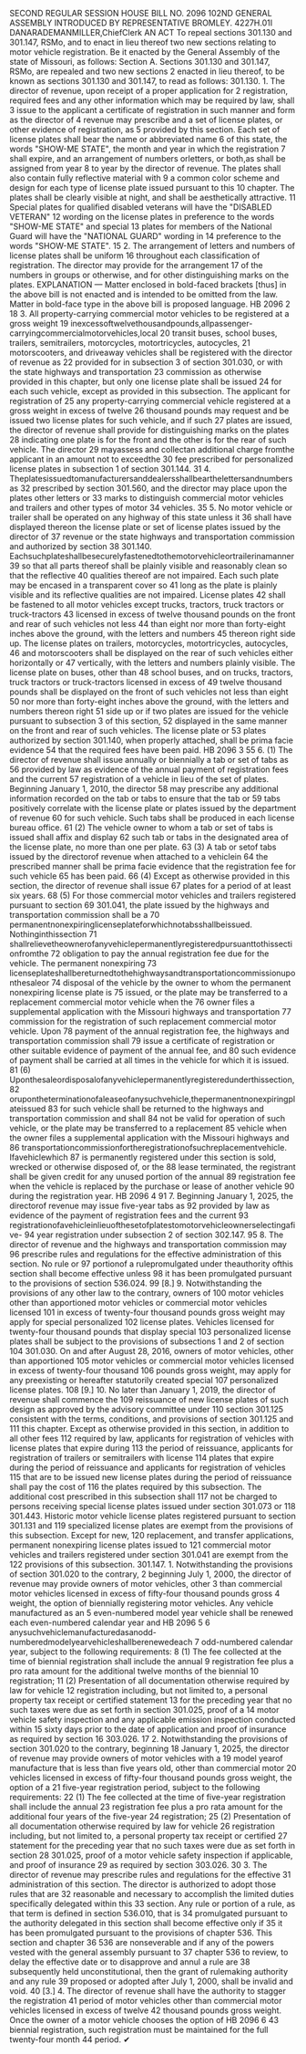 SECOND REGULAR SESSION
HOUSE BILL NO. 2096
102ND GENERAL ASSEMBLY
INTRODUCED BY REPRESENTATIVE BROMLEY.
4227H.01I DANARADEMANMILLER,ChiefClerk
AN ACT
To repeal sections 301.130 and 301.147, RSMo, and to enact in lieu thereof two new sections
relating to motor vehicle registration.
Be it enacted by the General Assembly of the state of Missouri, as follows:
Section A. Sections 301.130 and 301.147, RSMo, are repealed and two new sections
2 enacted in lieu thereof, to be known as sections 301.130 and 301.147, to read as follows:
301.130. 1. The director of revenue, upon receipt of a proper application for
2 registration, required fees and any other information which may be required by law, shall
3 issue to the applicant a certificate of registration in such manner and form as the director of
4 revenue may prescribe and a set of license plates, or other evidence of registration, as
5 provided by this section. Each set of license plates shall bear the name or abbreviated name
6 of this state, the words "SHOW-ME STATE", the month and year in which the registration
7 shall expire, and an arrangement of numbers orletters, or both,as shall be assigned from year
8 to year by the director of revenue. The plates shall also contain fully reflective material with
9 a common color scheme and design for each type of license plate issued pursuant to this
10 chapter. The plates shall be clearly visible at night, and shall be aesthetically attractive.
11 Special plates for qualified disabled veterans will have the "DISABLED VETERAN"
12 wording on the license plates in preference to the words "SHOW-ME STATE" and special
13 plates for members of the National Guard will have the "NATIONAL GUARD" wording in
14 preference to the words "SHOW-ME STATE".
15 2. The arrangement of letters and numbers of license plates shall be uniform
16 throughout each classification of registration. The director may provide for the arrangement
17 of the numbers in groups or otherwise, and for other distinguishing marks on the plates.
EXPLANATION — Matter enclosed in bold-faced brackets [thus] in the above bill is not enacted and is
intended to be omitted from the law. Matter in bold-face type in the above bill is proposed language.
HB 2096 2
18 3. All property-carrying commercial motor vehicles to be registered at a gross weight
19 inexcessoftwelvethousandpounds,allpassenger-carryingcommercialmotorvehicles,local
20 transit buses, school buses, trailers, semitrailers, motorcycles, motortricycles, autocycles,
21 motorscooters, and driveaway vehicles shall be registered with the director of revenue as
22 provided for in subsection 3 of section 301.030, or with the state highways and transportation
23 commission as otherwise provided in this chapter, but only one license plate shall be issued
24 for each such vehicle, except as provided in this subsection. The applicant for registration of
25 any property-carrying commercial vehicle registered at a gross weight in excess of twelve
26 thousand pounds may request and be issued two license plates for such vehicle, and if such
27 plates are issued, the director of revenue shall provide for distinguishing marks on the plates
28 indicating one plate is for the front and the other is for the rear of such vehicle. The director
29 mayassess and collectan additional charge fromthe applicant in an amount not to exceedthe
30 fee prescribed for personalized license plates in subsection 1 of section 301.144.
31 4. Theplatesissuedtomanufacturersanddealersshallbearthelettersandnumbersas
32 prescribed by section 301.560, and the director may place upon the plates other letters or
33 marks to distinguish commercial motor vehicles and trailers and other types of motor
34 vehicles.
35 5. No motor vehicle or trailer shall be operated on any highway of this state unless it
36 shall have displayed thereon the license plate or set of license plates issued by the director of
37 revenue or the state highways and transportation commission and authorized by section
38 301.140. Eachsuchplateshallbesecurelyfastenedtothemotorvehicleortrailerinamanner
39 so that all parts thereof shall be plainly visible and reasonably clean so that the reflective
40 qualities thereof are not impaired. Each such plate may be encased in a transparent cover so
41 long as the plate is plainly visible and its reflective qualities are not impaired. License plates
42 shall be fastened to all motor vehicles except trucks, tractors, truck tractors or truck-tractors
43 licensed in excess of twelve thousand pounds on the front and rear of such vehicles not less
44 than eight nor more than forty-eight inches above the ground, with the letters and numbers
45 thereon right side up. The license plates on trailers, motorcycles, motortricycles, autocycles,
46 and motorscooters shall be displayed on the rear of such vehicles either horizontally or
47 vertically, with the letters and numbers plainly visible. The license plate on buses, other than
48 school buses, and on trucks, tractors, truck tractors or truck-tractors licensed in excess of
49 twelve thousand pounds shall be displayed on the front of such vehicles not less than eight
50 nor more than forty-eight inches above the ground, with the letters and numbers thereon right
51 side up or if two plates are issued for the vehicle pursuant to subsection 3 of this section,
52 displayed in the same manner on the front and rear of such vehicles. The license plate or
53 plates authorized by section 301.140, when properly attached, shall be prima facie evidence
54 that the required fees have been paid.
HB 2096 3
55 6. (1) The director of revenue shall issue annually or biennially a tab or set of tabs as
56 provided by law as evidence of the annual payment of registration fees and the current
57 registration of a vehicle in lieu of the set of plates. Beginning January 1, 2010, the director
58 may prescribe any additional information recorded on the tab or tabs to ensure that the tab or
59 tabs positively correlate with the license plate or plates issued by the department of revenue
60 for such vehicle. Such tabs shall be produced in each license bureau office.
61 (2) The vehicle owner to whom a tab or set of tabs is issued shall affix and display
62 such tab or tabs in the designated area of the license plate, no more than one per plate.
63 (3) A tab or setof tabs issued by the directorof revenue when attached to a vehiclein
64 the prescribed manner shall be prima facie evidence that the registration fee for such vehicle
65 has been paid.
66 (4) Except as otherwise provided in this section, the director of revenue shall issue
67 plates for a period of at least six years.
68 (5) For those commercial motor vehicles and trailers registered pursuant to section
69 301.041, the plate issued by the highways and transportation commission shall be a
70 permanentnonexpiringlicenseplateforwhichnotabsshallbeissued. Nothinginthissection
71 shallrelievetheownerofanyvehiclepermanentlyregisteredpursuanttothissectionfromthe
72 obligation to pay the annual registration fee due for the vehicle. The permanent nonexpiring
73 licenseplateshallbereturnedtothehighwaysandtransportationcommissionuponthesaleor
74 disposal of the vehicle by the owner to whom the permanent nonexpiring license plate is
75 issued, or the plate may be transferred to a replacement commercial motor vehicle when the
76 owner files a supplemental application with the Missouri highways and transportation
77 commission for the registration of such replacement commercial motor vehicle. Upon
78 payment of the annual registration fee, the highways and transportation commission shall
79 issue a certificate of registration or other suitable evidence of payment of the annual fee, and
80 such evidence of payment shall be carried at all times in the vehicle for which it is issued.
81 (6) Uponthesaleordisposalofanyvehiclepermanentlyregisteredunderthissection,
82 orupontheterminationofaleaseofanysuchvehicle,thepermanentnonexpiringplateissued
83 for such vehicle shall be returned to the highways and transportation commission and shall
84 not be valid for operation of such vehicle, or the plate may be transferred to a replacement
85 vehicle when the owner files a supplemental application with the Missouri highways and
86 transportationcommissionfortheregistrationofsuchreplacementvehicle. Ifavehiclewhich
87 is permanently registered under this section is sold, wrecked or otherwise disposed of, or the
88 lease terminated, the registrant shall be given credit for any unused portion of the annual
89 registration fee when the vehicle is replaced by the purchase or lease of another vehicle
90 during the registration year.
HB 2096 4
91 7. Beginning January 1, 2025, the directorof revenue may issue five-year tabs as
92 provided by law as evidence of the payment of registration fees and the current
93 registrationofavehicleinlieuofthesetofplatestomotorvehicleownerselectingafive-
94 year registration under subsection 2 of section 302.147.
95 8. The director of revenue and the highways and transportation commission may
96 prescribe rules and regulations for the effective administration of this section. No rule or
97 portionof a rulepromulgated under theauthority ofthis section shall become effective unless
98 it has been promulgated pursuant to the provisions of section 536.024.
99 [8.] 9. Notwithstanding the provisions of any other law to the contrary, owners of
100 motor vehicles other than apportioned motor vehicles or commercial motor vehicles licensed
101 in excess of twenty-four thousand pounds gross weight may apply for special personalized
102 license plates. Vehicles licensed for twenty-four thousand pounds that display special
103 personalized license plates shall be subject to the provisions of subsections 1 and 2 of section
104 301.030. On and after August 28, 2016, owners of motor vehicles, other than apportioned
105 motor vehicles or commercial motor vehicles licensed in excess of twenty-four thousand
106 pounds gross weight, may apply for any preexisting or hereafter statutorily created special
107 personalized license plates.
108 [9.] 10. No later than January 1, 2019, the director of revenue shall commence the
109 reissuance of new license plates of such design as approved by the advisory committee under
110 section 301.125 consistent with the terms, conditions, and provisions of section 301.125 and
111 this chapter. Except as otherwise provided in this section, in addition to all other fees
112 required by law, applicants for registration of vehicles with license plates that expire during
113 the period of reissuance, applicants for registration of trailers or semitrailers with license
114 plates that expire during the period of reissuance and applicants for registration of vehicles
115 that are to be issued new license plates during the period of reissuance shall pay the cost of
116 the plates required by this subsection. The additional cost prescribed in this subsection shall
117 not be charged to persons receiving special license plates issued under section 301.073 or
118 301.443. Historic motor vehicle license plates registered pursuant to section 301.131 and
119 specialized license plates are exempt from the provisions of this subsection. Except for new,
120 replacement, and transfer applications, permanent nonexpiring license plates issued to
121 commercial motor vehicles and trailers registered under section 301.041 are exempt from the
122 provisions of this subsection.
301.147. 1. Notwithstanding the provisions of section 301.020 to the contrary,
2 beginning July 1, 2000, the director of revenue may provide owners of motor vehicles, other
3 than commercial motor vehicles licensed in excess of fifty-four thousand pounds gross
4 weight, the option of biennially registering motor vehicles. Any vehicle manufactured as an
5 even-numbered model year vehicle shall be renewed each even-numbered calendar year and
HB 2096 5
6 anysuchvehiclemanufacturedasanodd-numberedmodelyearvehicleshallberenewedeach
7 odd-numbered calendar year, subject to the following requirements:
8 (1) The fee collected at the time of biennial registration shall include the annual
9 registration fee plus a pro rata amount for the additional twelve months of the biennial
10 registration;
11 (2) Presentation of all documentation otherwise required by law for vehicle
12 registration including, but not limited to, a personal property tax receipt or certified statement
13 for the preceding year that no such taxes were due as set forth in section 301.025, proof of a
14 motor vehicle safety inspection and any applicable emission inspection conducted within
15 sixty days prior to the date of application and proof of insurance as required by section
16 303.026.
17 2. Notwithstanding the provisions of section 301.020 to the contrary, beginning
18 January 1, 2025, the director of revenue may provide owners of motor vehicles with a
19 model yearof manufacture that is less than five years old, other than commercial motor
20 vehicles licensed in excess of fifty-four thousand pounds gross weight, the option of a
21 five-year registration period, subject to the following requirements:
22 (1) The fee collected at the time of five-year registration shall include the annual
23 registration fee plus a pro rata amount for the additional four years of the five-year
24 registration;
25 (2) Presentation of all documentation otherwise required by law for vehicle
26 registration including, but not limited to, a personal property tax receipt or certified
27 statement for the preceding year that no such taxes were due as set forth in section
28 301.025, proof of a motor vehicle safety inspection if applicable, and proof of insurance
29 as required by section 303.026.
30 3. The director of revenue may prescribe rules and regulations for the effective
31 administration of this section. The director is authorized to adopt those rules that are
32 reasonable and necessary to accomplish the limited duties specifically delegated within this
33 section. Any rule or portion of a rule, as that term is defined in section 536.010, that is
34 promulgated pursuant to the authority delegated in this section shall become effective only if
35 it has been promulgated pursuant to the provisions of chapter 536. This section and chapter
36 536 are nonseverable and if any of the powers vested with the general assembly pursuant to
37 chapter 536 to review, to delay the effective date or to disapprove and annul a rule are
38 subsequently held unconstitutional, then the grant of rulemaking authority and any rule
39 proposed or adopted after July 1, 2000, shall be invalid and void.
40 [3.] 4. The director of revenue shall have the authority to stagger the registration
41 period of motor vehicles other than commercial motor vehicles licensed in excess of twelve
42 thousand pounds gross weight. Once the owner of a motor vehicle chooses the option of
HB 2096 6
43 biennial registration, such registration must be maintained for the full twenty-four month
44 period.
✔